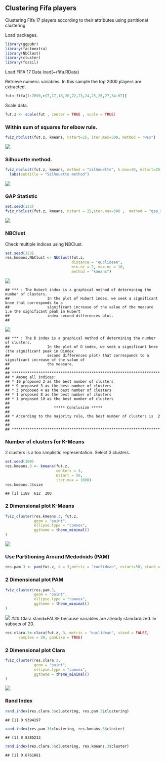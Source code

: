 ## Clustering Fifa players

Clustering Fifa 17 players according to their attributes using partitional clustering.

Load packages.

``` r
library(ggpubr)
library(factoextra)
library(NbClust)
library(cluster)
library(fossil)
```

Load FIFA 17 Data load(\~/fifa.RData)

Retrieve numeric variables. In this sample the top 2000 players are extracted.

``` r
fut<-fifa[1:2000,c(7,17,18,20,22,23,24,25,26,27,34:67)]
```

Scale data.

``` r
fut.z <- scale(fut , center = TRUE , scale = TRUE)
```

### Within sum of squares for elbow rule.

``` r
fviz_nbclust(fut.z, kmeans, nstart=25, iter.max=500, method = "wss")
```

![](fifa17cluster_files/figure-markdown_github/unnamed-chunk-4-1.png)

### Silhouette method.

``` r
fviz_nbclust(fut.z, kmeans, method = "silhouette", k.max=10, nstart=25, iter.max=500)+
  labs(subtitle = "Silhouette method")
```

![](fifa17cluster_files/figure-markdown_github/unnamed-chunk-5-1.png)

### GAP Statistic

``` r
set.seed(123)
fviz_nbclust(fut.z, kmeans, nstart = 25,iter.max=500 ,  method = "gap_stat", nboot = 50)
```

![](fifa17cluster_files/figure-markdown_github/unnamed-chunk-6-1.png)

### NBClust

Check multiple indices using NBClust.

``` r
set.seed(123)
res.kmeans.NbClust <- NbClust(fut.z,
                              distance = "euclidean",
                              min.nc = 2, max.nc = 10,
                              method = "kmeans")
```

![](fifa17cluster_files/figure-markdown_github/unnamed-chunk-7-1.png)

    ## *** : The Hubert index is a graphical method of determining the number of clusters.
    ##                 In the plot of Hubert index, we seek a significant knee that corresponds to a 
    ##                 significant increase of the value of the measure i.e the significant peak in Hubert
    ##                 index second differences plot. 
    ## 

![](fifa17cluster_files/figure-markdown_github/unnamed-chunk-7-2.png)

    ## *** : The D index is a graphical method of determining the number of clusters. 
    ##                 In the plot of D index, we seek a significant knee (the significant peak in Dindex
    ##                 second differences plot) that corresponds to a significant increase of the value of
    ##                 the measure. 
    ##  
    ## ******************************************************************* 
    ## * Among all indices:                                                
    ## * 10 proposed 2 as the best number of clusters 
    ## * 9 proposed 3 as the best number of clusters 
    ## * 3 proposed 4 as the best number of clusters 
    ## * 1 proposed 8 as the best number of clusters 
    ## * 1 proposed 10 as the best number of clusters 
    ## 
    ##                    ***** Conclusion *****                            
    ##  
    ## * According to the majority rule, the best number of clusters is  2 
    ##  
    ##  
    ## *******************************************************************

### Number of clusters for K-Means

2 clusters is a too simplistic representation. Select 3 clusters.

``` r
set.seed(100)
res.kmeans.3 <- kmeans(fut.z,
                       centers = 3,
                       nstart = 50,
                       iter.max = 1000)
res.kmeans.3$size
```

    ## [1] 1188  612  200

### 2 Dimensional plot K-Means

``` r
fviz_cluster(res.kmeans.3, fut.z, 
             geom = "point",
             ellipse.type = "convex", 
             ggtheme = theme_minimal()
)
```

![](fifa17cluster_files/figure-markdown_github/unnamed-chunk-9-1.png)

### Use Partitioning Around Medodoids (PAM)

``` r
res.pam.3 <- pam(fut.z, k = 3,metric = "euclidean", nstart=50, stand = FALSE)
```

### 2 Dimensional plot PAM

``` r
fviz_cluster(res.pam.3,
             geom = "point",
             ellipse.type = "convex",
             ggtheme = theme_minimal()
)
```

![](fifa17cluster_files/figure-markdown_github/unnamed-chunk-11-1.png)
\#\#\# Clara stand=FALSE because variables are already standardized. In
subsets of 20.

``` r
res.clara.3<-clara(fut.z, 3, metric = "euclidean", stand = FALSE, 
      samples = 20, pamLike = TRUE)
```

### 2 Dimensional plot Clara

``` r
fviz_cluster(res.clara.3,
             geom = "point",
             ellipse.type = "convex",
             ggtheme = theme_minimal()
)
```

![](fifa17cluster_files/figure-markdown_github/unnamed-chunk-13-1.png)

### Rand Index

``` r
rand.index(res.clara.3$clustering, res.pam.3$clustering)
```

    ## [1] 0.9394197

``` r
rand.index(res.pam.3$clustering, res.kmeans.3$cluster)
```

    ## [1] 0.8385213

``` r
rand.index(res.clara.3$clustering, res.kmeans.3$cluster)
```

    ## [1] 0.8761881
